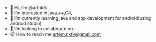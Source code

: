 - 👋 Hi, I’m @artnkfv
- 👀 I’m interested in java.++,C#,
- 🌱 I’m currently learning java and app development for android(using android studio)
- 💞️ I’m looking to collaborate on ...
- 📫 How to reach me artem.nkfv@gmail.com

<!---
artnkfv/artnkfv is a ✨ special ✨ repository because its `README.md` (this file) appears on your GitHub profile.
You can click the Preview link to take a look at your changes.
--->
